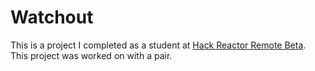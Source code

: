 # Watchout

This is a project I completed as a student at [Hack Reactor Remote Beta](http://www.hackreactor.com/remote-beta). This project was worked on with a pair.
